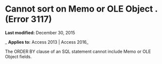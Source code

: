 
# Cannot sort on Memo or OLE Object <clause>. (Error 3117)

 **Last modified:** December 30, 2015

 _ **Applies to:** Access 2013 | Access 2016_

The ORDER BY clause of an SQL statement cannot include Memo or OLE Object fields.

